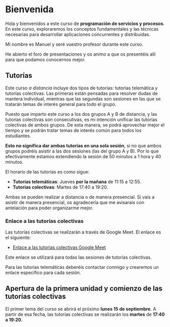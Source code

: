 # Bienvenida

Hola y bienvenidos a este curso de **programación de servicios y procesos**. En este curso, exploraremos los conceptos fundamentales y las técnicas necesarias para desarrollar aplicaciones concurrentes y distribuidas.

Mi nombre es Manuel y seré vuestro profesor durante este curso.

He abierto el foro de presentaciones y os animo a que os presentéis allí para que podamos conocernos mejor.

## Tutorías

Este curso _a distancia_ incluye dos tipos de tutorías: tutorías telemática y tutorías colectivas. Las primeras están pensadas para resolver dudas de mantera individual, mientras que las segundas son sesiones en las que se tratarán temas de interés general para todo el grupo.

Puesto que imparto este curso a los dos grupos A y B de distancia, y las tutorías colectivas son consecutivas, es mi intención unificar las tutorías colectivas de ambos grupos. De esta manera, se podrá aprovechar mejor el tiempo y se podrán tratar temas de interés común para todos los estudiantes.

**Esto no significa dar ambas tutorías en una sola sesión**, si no que ambos grupos podréis asistir a las dos sesiones (las del grupo A y B). Por lo que efectivamente estamos extendiendo la sesión de 50 minutos a 1 hora y 40 minutos.

El horario de las tutorías es como sigue:

* **Tutorías telemáticas**: Jueves **por la mañana** de 11:15 a 12:55.
* **Tutorías colectivas**: Martes de 17:40 a 19:20.

Ambas se pueden realizar a distancia o de manera presencial. Si vais a asistir de manera presencial, os agradecería que me avisarais con antelación para poder organizarme mejor.

### Enlace a las tutorías colectivas

Las tutorías colectivas se realizarán a través de Google Meet. El enlace es el siguiente:

* [Enlace a las tutorías colectivas Google Meet](https://meet.google.com/prm-abwv-wzt)

Este enlace se utilizará para todas las sesiones de tutorías colectivas.

Para las tutorías telemáticas deberéis contactar conmigo y crearemos un enlace específico para cada sesión.

## Apertura de la primera unidad y comienzo de las tutorías colectivas

El primer tema del curso se abrirá el próximo **lunes 15 de septiembre**. A partir de esa fecha, las tutorías colectivas se realizarán los **martes** de **17:40 a 19:20**.
